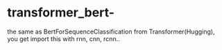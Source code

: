 # transformer_bert-
the same as BertForSequenceClassification from Transformer(Hugging), you get import this with rnn, cnn, rcnn..
